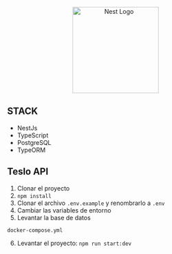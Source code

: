 <p align="center">
  <a href="http://nestjs.com/" target="blank"><img src="https://nestjs.com/img/logo-small.svg" width="200" alt="Nest Logo" /></a>
</p>

## STACK
- NestJs
- TypeScript
- PostgreSQL
- TypeORM

## Teslo API
1. Clonar el proyecto
2. ```npm install```
3. Clonar el archivo ```.env.example``` y renombrarlo a ```.env```
4. Cambiar las variables de entorno
5. Levantar la base de datos
```
docker-compose.yml
```
6. Levantar el proyecto: ```npm run start:dev```